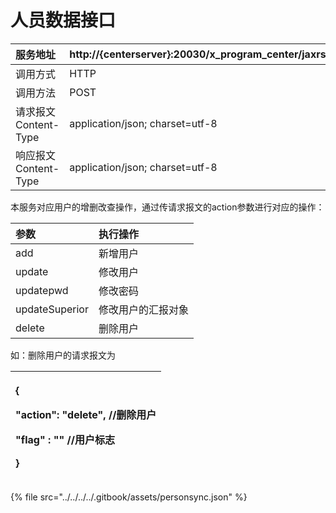 # 人员数据接口

| 服务地址 | http://{centerserver}:20030/x\_program\_center/jaxrs/invoke/personSync/execute |
| :--- | :--- |
| 调用方式 | HTTP |
| 调用方法 | POST |
| 请求报文Content-Type | application/json; charset=utf-8 |
| 响应报文Content-Type | application/json; charset=utf-8 |

本服务对应用户的增删改查操作，通过传请求报文的action参数进行对应的操作：

| 参数 | 执行操作 |
| :--- | :--- |
| add | 新增用户 |
| update | 修改用户 |
| updatepwd | 修改密码 |
| updateSuperior | 修改用户的汇报对象 |
| delete | 删除用户 |

如：删除用户的请求报文为

<table>
  <thead>
    <tr>
      <th style="text-align:left">
        <p>{</p>
        <p>&quot;action&quot;: &quot;delete&quot;, //&#x5220;&#x9664;&#x7528;&#x6237;</p>
        <p>&quot;flag&quot; : &quot;&quot; //&#x7528;&#x6237;&#x6807;&#x5FD7;</p>
        <p>}</p>
      </th>
    </tr>
  </thead>
  <tbody></tbody>
</table>{% file src="../../../../.gitbook/assets/personsync.json" %}

